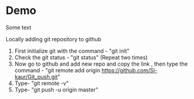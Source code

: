# Demo 

Some text

Locally adding git repository to github

1. First initialize git with the command - "git init"
2. Check the git status - "git status" (Repeat two times)
3. Now go to github and add new repo and copy the link , then type the command - "git remote add origin https://github.com/Sj-kaur/Git_push.git"
4. Type- "git remote -v"
5. Type- "git push -u origin master"
